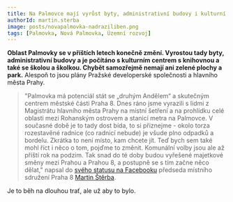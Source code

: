 ```yaml
---
title: Na Palmovce mají vyrůst byty, administrativní budovy i kulturní centrum
authorId: martin.sterba
image: posts/novapalmovka-nadraziliben.png
tags: [Palmovka, Nová Palmovka, Územní rozvoj]
---
```


**Oblast Palmovky se v příštích letech konečně změní. Vyrostou tady byty, administrativní budovy a je počítáno s kulturním centrem s knihovnou a také se školou a školkou. Chybět samozřejmě nemají ani zelené plochy a park.** Alespoň to jsou plány Pražské developerské společnosti a hlavního města Prahy. 

>"Palmovka má potenciál stát se „druhým Andělem“ a skutečným centrem městské části Praha 8. Dnes ráno jsme vyrazili s lidmi z Magistrátu hlavního města Prahy na místní šetření a na prohlídku celé oblasti mezi Rohanským ostrovem a stanicí metra na Palmovce. V současné době je to tady dost bída, to si přiznejme - okolo torza rozestavěné radnice (co radnicí nebude) je všude plno odpadků a bordelu. Zkrátka to není místo, kam chcete jít. Teď bych sem také mohl říct i něco o tom, pojďme to změnit. Komunální volby jsou ale až příští rok na podzim. Tak snad do té doby budou vyřešené majetkové směny mezi Prahou a Prahou 8, a postupně se s tím začne něco dělat," napsal do [svého statusu na Facebooku](https://www.facebook.com/sterba.martin/posts/10223504546779264) předseda místního sdružení Praha 8 [Martin Štěrba](https://praha8.pirati.cz/lide/martin-sterba.html).

Je to běh na dlouhou trať, ale už aby to bylo. 
